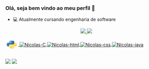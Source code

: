 ### Olá, seja bem vindo ao meu perfil 🙂

- 💻 Atualmente cursando engenharia de software

<div align="center">
  <a href="https://github.com/nicolasamedeiros">
  <img height="180em" src="https://github-readme-stats.vercel.app/api?username=nicolasamedeiros&show_icons=true&theme=dark&include_all_commits=true&count_private=true"/>
  <img height="180em" src="https://github-readme-stats.vercel.app/api/top-langs/?username=nicolasamedeiros&layout=compact&langs_count=7&theme=dark"/>
</div>

  <div style="display: inline_block"><br>
  <img align="center" alt="Nicolas-Python" height="30" width="40" src="https://raw.githubusercontent.com/devicons/devicon/master/icons/python/python-original.svg">
  <img align="center" alt="Nicolas-C" height="30" width="40" src="https://cdn.jsdelivr.net/gh/devicons/devicon/icons/c/c-original.svg">
  <img align="center" alt="Nicolas-html" height="40" width="50" src="https://cdn.jsdelivr.net/gh/devicons/devicon/icons/html5/html5-original-wordmark.svg" />
  <img align="center" alt="Nicolas-css" height="40" width="50" src="https://cdn.jsdelivr.net/gh/devicons/devicon/icons/css3/css3-original-wordmark.svg" />
  <img align="center" alt="Nicolas-java" height="40" width="50" src="https://cdn.jsdelivr.net/gh/devicons/devicon/icons/java/java-original-wordmark.svg" />
</div>
  
##
  
<div>
  <a href="https://www.instagram.com/nicolas_a_medeiros/" target="_blank"><img src="https://img.shields.io/badge/-Instagram-%23E4405F?style=for-the-badge&logo=instagram&logoColor=white" target="_blank"></a>
  <a href = "mailto:nicolas.amedeiros@gmail.com"><img src="https://img.shields.io/badge/-Gmail-%23333?style=for-the-badge&logo=gmail&logoColor=white" target="_blank"></a>
</div>

